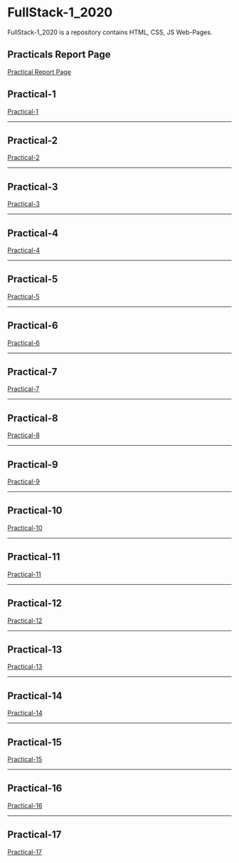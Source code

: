# FullStack-1_2020
FullStack-1_2020 is a repository contains HTML, CSS, JS Web-Pages.

<h2>Practicals Report Page </h2>
<a href="https://vaishnavi8055.github.io/FullStack-1_2020/" target="_blank">Practical Report Page</a>

<h2>Practical-1</h2>
<a href="https://vaishnavi8055.github.io/FullStack-1_2020/Practicals/Practical-1.html" target="_blank">Practical-1</a>

<hr>

<h2>Practical-2</h2>
<a href="https://vaishnavi8055.github.io/FullStack-1_2020/Practicals/Practical-2.html" target="_blank">Practical-2</a>

<hr>

<h2>Practical-3</h2>
<a href="https://vaishnavi8055.github.io/FullStack-1_2020/Practicals/Practical-3.html" target="_blank">Practical-3</a>

<hr>

<h2>Practical-4</h2>
<a href="https://vaishnavi8055.github.io/FullStack-1_2020/Practicals/Practical-4.html" target="_blank">Practical-4</a>

<hr>

<h2>Practical-5</h2>
<a href="https://vaishnavi8055.github.io/FullStack-1_2020/Practicals/Practical-5.html" target="_blank">Practical-5</a>

<hr>

<h2>Practical-6</h2>
<a href="https://vaishnavi8055.github.io/FullStack-1_2020/Practicals/Practical-6.html" target="_blank">Practical-6</a>

<hr>

<h2>Practical-7</h2>
<a href="https://vaishnavi8055.github.io/FullStack-1_2020/Practicals/Practical-7.html" target="_blank">Practical-7</a>

<hr>

<h2>Practical-8</h2>
<a href="https://vaishnavi8055.github.io/FullStack-1_2020/Practicals/Practical-8.html" target="_blank">Practical-8</a>

<hr>

<h2>Practical-9</h2>
<a href="https://vaishnavi8055.github.io/FullStack-1_2020/Practicals/Practical-9.html" target="_blank">Practical-9</a>

<hr>

<h2>Practical-10</h2>
<a href="https://vaishnavi8055.github.io/FullStack-1_2020/Practicals/Practical-10.html" target="_blank">Practical-10</a>

<hr>

<h2>Practical-11</h2>
<a href="https://vaishnavi8055.github.io/FullStack-1_2020/Practicals/Practical-11.html" target="_blank">Practical-11</a>

<hr>

<h2>Practical-12</h2>
<a href="https://vaishnavi8055.github.io/FullStack-1_2020/Practicals/Practical-12.html" target="_blank">Practical-12</a>

<hr>

<h2>Practical-13</h2>
<a href="https://vaishnavi8055.github.io/FullStack-1_2020/Practicals/Practical-13.html" target="_blank">Practical-13</a>



<hr>

<h2>Practical-14</h2>
<a href="https://vaishnavi8055.github.io/FullStack-1_2020/Practicals/Practical-14.html" target="_blank">Practical-14</a>



<hr>

<h2>Practical-15</h2>
<a href="https://vaishnavi8055.github.io/FullStack-1_2020/Practicals/Practical-15.html" target="_blank">Practical-15</a>

<hr>

<h2>Practical-16</h2>
<a href="https://vaishnavi8055.github.io/FullStack-1_2020/Practicals/Practical-16.html" target="_blank">Practical-16</a>

<hr>

<h2>Practical-17</h2>
<a href="https://vaishnavi8055.github.io/FullStack-1_2020/Practicals/Practical-17.html" target="_blank">Practical-17</a>














